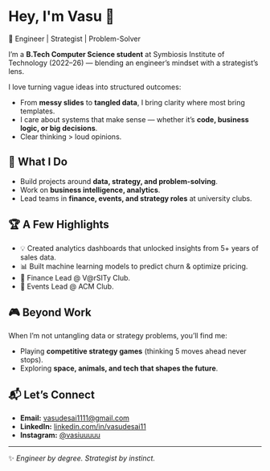 # Hey, I'm Vasu 👋

🚀 Engineer | Strategist | Problem-Solver  

I’m a **B.Tech Computer Science student** at Symbiosis Institute of Technology (2022–26) — blending an engineer’s mindset with a strategist’s lens.  

I love turning vague ideas into structured outcomes:  
- From **messy slides** to **tangled data**, I bring clarity where most bring templates.  
- I care about systems that make sense — whether it’s **code, business logic, or big decisions**.  
- Clear thinking > loud opinions.  

## 🌟 What I Do
- Build projects around **data, strategy, and problem-solving**.  
- Work on **business intelligence, analytics**.  
- Lead teams in **finance, events, and strategy roles** at university clubs.  

## 🏆 A Few Highlights
- 💡 Created analytics dashboards that unlocked insights from 5+ years of sales data.  
- 📊 Built machine learning models to predict churn & optimize pricing.  
- 🌱 Finance Lead @ V@rSITy Club.  
- 🎤 Events Lead @ ACM Club.  

## 🎮 Beyond Work
When I’m not untangling data or strategy problems, you’ll find me:  
- Playing **competitive strategy games** (thinking 5 moves ahead never stops).  
- Exploring **space, animals, and tech that shapes the future**.  

## 📬 Let’s Connect
- **Email:** [vasudesai1111@gmail.com](mailto:vasudesai1111@gmail.com)  
- **LinkedIn:** [linkedin.com/in/vasudesai11](https://www.linkedin.com/in/vasudesai11)  
- **Instagram:** [@vasiuuuuu](https://www.instagram.com/vasiuuuuu/)  

---
✨ _Engineer by degree. Strategist by instinct._  
